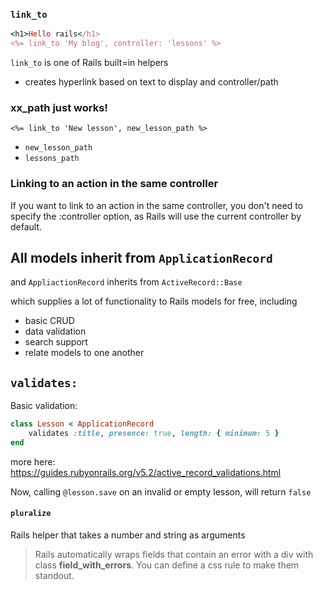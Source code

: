 
### `link_to`
```ruby
<h1>Hello rails</h1>
<%= link_to 'My blog', controller: 'lessons' %>
```

`link_to` is one of Rails built=in helpers
- creates hyperlink based on text to display and controller/path


### xx_path just works!

`<%= link_to 'New lesson', new_lesson_path %>`

- `new_lesson_path`
- `lessons_path`


### Linking to an action in the same controller

If you want to link to an action in the same controller, you don't need to specify the :controller option, as Rails will use the current controller by default.

## All models inherit from `ApplicationRecord`

and `AppliactionRecord` inherits from `ActiveRecord::Base`

which supplies a lot of functionality to Rails models for free, including 
  
- basic CRUD
- data validation
- search support
- relate models to one another

## `validates:`

Basic validation:

```ruby
class Lesson < ApplicationRecord
    validates :title, presence: true, length: { minimum: 5 }
end
```

more here:
https://guides.rubyonrails.org/v5.2/active_record_validations.html


Now, calling `@lesson.save` on an invalid or empty lesson, will return `false`


#### `pluralize`

Rails helper that takes a number and string as arguments


> Rails automatically wraps fields that contain an error with a div with class **field_with_errors**. You can define a css rule to make them standout.